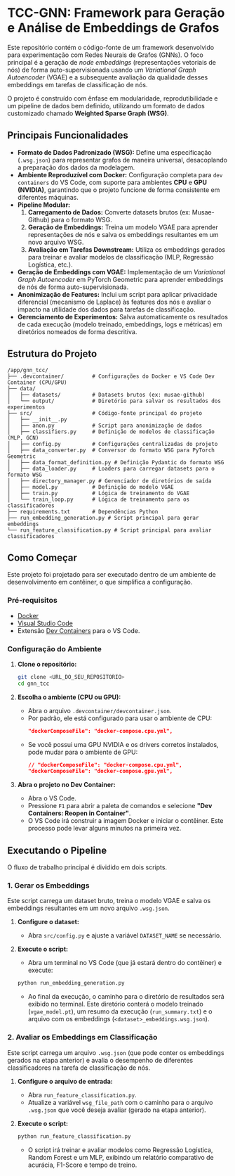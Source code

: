 # TCC-GNN: Framework para Geração e Análise de Embeddings de Grafos

Este repositório contém o código-fonte de um framework desenvolvido para experimentação com Redes Neurais de Grafos (GNNs). O foco principal é a geração de *node embeddings* (representações vetoriais de nós) de forma auto-supervisionada usando um *Variational Graph Autoencoder* (VGAE) e a subsequente avaliação da qualidade desses embeddings em tarefas de classificação de nós.

O projeto é construído com ênfase em modularidade, reprodutibilidade e um pipeline de dados bem definido, utilizando um formato de dados customizado chamado **Weighted Sparse Graph (WSG)**.

## Principais Funcionalidades

-   **Formato de Dados Padronizado (WSG):** Define uma especificação (`.wsg.json`) para representar grafos de maneira universal, desacoplando a preparação dos dados da modelagem.
-   **Ambiente Reproduzível com Docker:** Configuração completa para `dev containers` do VS Code, com suporte para ambientes **CPU** e **GPU (NVIDIA)**, garantindo que o projeto funcione de forma consistente em diferentes máquinas.
-   **Pipeline Modular:**
    1.  **Carregamento de Dados:** Converte datasets brutos (ex: Musae-Github) para o formato WSG.
    2.  **Geração de Embeddings:** Treina um modelo VGAE para aprender representações de nós e salva os embeddings resultantes em um novo arquivo WSG.
    3.  **Avaliação em Tarefas Downstream:** Utiliza os embeddings gerados para treinar e avaliar modelos de classificação (MLP, Regressão Logística, etc.).
-   **Geração de Embeddings com VGAE:** Implementação de um *Variational Graph Autoencoder* em PyTorch Geometric para aprender embeddings de nós de forma auto-supervisionada.
-   **Anonimização de Features:** Inclui um script para aplicar privacidade diferencial (mecanismo de Laplace) às features dos nós e avaliar o impacto na utilidade dos dados para tarefas de classificação.
-   **Gerenciamento de Experimentos:** Salva automaticamente os resultados de cada execução (modelo treinado, embeddings, logs e métricas) em diretórios nomeados de forma descritiva.

## Estrutura do Projeto

```
/app/gnn_tcc/
├── .devcontainer/         # Configurações do Docker e VS Code Dev Container (CPU/GPU)
├── data/
│   ├── datasets/          # Datasets brutos (ex: musae-github)
│   └── output/            # Diretório para salvar os resultados dos experimentos
├── src/                   # Código-fonte principal do projeto
│   ├── __init__.py
│   ├── anon.py            # Script para anonimização de dados
│   ├── classifiers.py     # Definição de modelos de classificação (MLP, GCN)
│   ├── config.py          # Configurações centralizadas do projeto
│   ├── data_converter.py  # Conversor do formato WSG para PyTorch Geometric
│   ├── data_format_definition.py # Definição Pydantic do formato WSG
│   ├── data_loader.py     # Loaders para carregar datasets para o formato WSG
│   ├── directory_manager.py # Gerenciador de diretórios de saída
│   ├── model.py           # Definição do modelo VGAE
│   ├── train.py           # Lógica de treinamento do VGAE
│   └── train_loop.py      # Lógica de treinamento para os classificadores
├── requirements.txt       # Dependências Python
├── run_embedding_generation.py # Script principal para gerar embeddings
└── run_feature_classification.py # Script principal para avaliar classificadores
```

## Como Começar

Este projeto foi projetado para ser executado dentro de um ambiente de desenvolvimento em contêiner, o que simplifica a configuração.

### Pré-requisitos

-   [Docker](https://www.docker.com/get-started)
-   [Visual Studio Code](https://code.visualstudio.com/)
-   Extensão [Dev Containers](https://marketplace.visualstudio.com/items?itemName=ms-vscode-remote.remote-containers) para o VS Code.

### Configuração do Ambiente

1.  **Clone o repositório:**
    ```bash
    git clone <URL_DO_SEU_REPOSITORIO>
    cd gnn_tcc
    ```

2.  **Escolha o ambiente (CPU ou GPU):**
    -   Abra o arquivo `.devcontainer/devcontainer.json`.
    -   Por padrão, ele está configurado para usar o ambiente de CPU:
        ```json
        "dockerComposeFile": "docker-compose.cpu.yml",
        ```
    -   Se você possui uma GPU NVIDIA e os drivers corretos instalados, pode mudar para o ambiente de GPU:
        ```json
        // "dockerComposeFile": "docker-compose.cpu.yml",
        "dockerComposeFile": "docker-compose.gpu.yml",
        ```

3.  **Abra o projeto no Dev Container:**
    -   Abra o VS Code.
    -   Pressione `F1` para abrir a paleta de comandos e selecione **"Dev Containers: Reopen in Container"**.
    -   O VS Code irá construir a imagem Docker e iniciar o contêiner. Este processo pode levar alguns minutos na primeira vez.

## Executando o Pipeline

O fluxo de trabalho principal é dividido em dois scripts.

### 1. Gerar os Embeddings

Este script carrega um dataset bruto, treina o modelo VGAE e salva os embeddings resultantes em um novo arquivo `.wsg.json`.

1.  **Configure o dataset:**
    -   Abra `src/config.py` e ajuste a variável `DATASET_NAME` se necessário.

2.  **Execute o script:**
    -   Abra um terminal no VS Code (que já estará dentro do contêiner) e execute:
    ```bash
    python run_embedding_generation.py
    ```
    -   Ao final da execução, o caminho para o diretório de resultados será exibido no terminal. Este diretório conterá o modelo treinado (`vgae_model.pt`), um resumo da execução (`run_summary.txt`) e o arquivo com os embeddings (`<dataset>_embeddings.wsg.json`).

### 2. Avaliar os Embeddings em Classificação

Este script carrega um arquivo `.wsg.json` (que pode conter os embeddings gerados na etapa anterior) e avalia o desempenho de diferentes classificadores na tarefa de classificação de nós.

1.  **Configure o arquivo de entrada:**
    -   Abra `run_feature_classification.py`.
    -   Atualize a variável `wsg_file_path` com o caminho para o arquivo `.wsg.json` que você deseja avaliar (gerado na etapa anterior).

2.  **Execute o script:**
    ```bash
    python run_feature_classification.py
    ```
    -   O script irá treinar e avaliar modelos como Regressão Logística, Random Forest e um MLP, exibindo um relatório comparativo de acurácia, F1-Score e tempo de treino.
